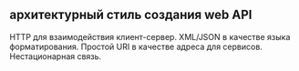 ## архитектурный стиль создания web API

HTTP для взаимодействия клиент-сервер.
XML/JSON в качестве языка форматирования.
Простой URI в качестве адреса для сервисов.
Нестационарная связь.